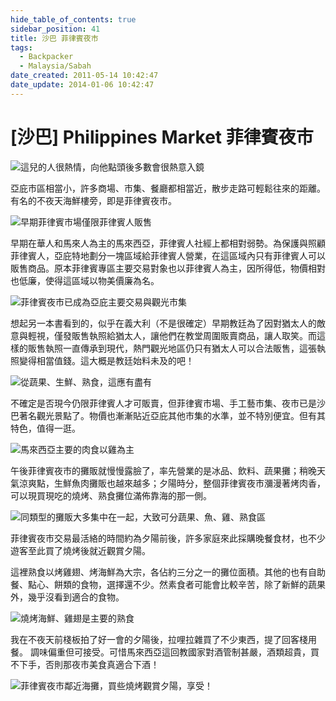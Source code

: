 ```yaml
---
hide_table_of_contents: true
sidebar_position: 41
title: 沙巴 菲律賓夜市
tags:
  - Backpacker
  - Malaysia/Sabah
date_created: 2011-05-14 10:42:47
date_update: 2014-01-06 10:42:47
---
```


[沙巴] Philippines Market 菲律賓夜市
==================================

![這兒的人很熱情，向他點頭後多數會很熱意入鏡](http://farm9.staticflickr.com/8301/7763080944_b674e24ff5_c.jpg)

亞庇市區相當小，許多商場、市集、餐廳都相當近，散步走路可輕鬆往來的距離。有名的不夜天海鮮樓旁，即是菲律賓夜市。

![早期菲律賓市場僅限菲律賓人販售](http://farm9.staticflickr.com/8436/7762932342_b511842602_c.jpg)

早期在華人和馬來人為主的馬來西亞，菲律賓人社經上都相對弱勢。為保護與照顧菲律賓人，亞庇特地劃分一塊區域給菲律賓人營業，在這區域內只有菲律賓人可以販售商品。原本菲律賓專區主要交易對象也以菲律賓人為主，因所得低，物價相對也低廉，使得這區域以物美價廉為名。

![菲律賓夜市已成為亞庇主要交易與觀光市集](http://farm9.staticflickr.com/8284/7763069842_1241223729_c.jpg)

想起另一本書看到的，似乎在義大利（不是很確定）早期教廷為了因對猶太人的敵意與輕視，僅發販售執照給猶太人，讓他們在教堂周圍販賣商品，讓人取笑。而這樣的販售執照一直傳承到現代，熱門觀光地區仍只有猶太人可以合法販售，這張執照變得相當值錢。這大概是教廷始料未及的吧！

![從蔬果、生鮮、熟食，這應有盡有](http://farm8.staticflickr.com/7253/7763058344_a11cc97630_c.jpg)

不確定是否現今仍限菲律賓人才可販賣，但菲律賓市場、手工藝市集、夜市已是沙巴著名觀光景點了。物價也漸漸貼近亞庇其他市集的水準，並不特別便宜。但有其特色，值得一逛。

![馬來西亞主要的肉食以雞為主](http://farm9.staticflickr.com/8288/7762961302_5325da10a4_c.jpg)

午後菲律賓夜市的攤販就慢慢露臉了，率先營業的是冰品、飲料、蔬果攤；稍晚天氣涼爽點，生鮮魚肉攤販也越來越多；夕陽時分，整個菲律賓夜市瀰漫著烤肉香，可以現買現吃的燒烤、熟食攤位滿佈靠海的那一側。

![同類型的攤販大多集中在一起，大致可分蔬果、魚、雞、熟食區](http://farm9.staticflickr.com/8022/7653848196_40187eb7fd_c.jpg)

菲律賓夜市交易最活絡的時間約為夕陽前後，許多家庭來此採購晚餐食材，也不少遊客至此買了燒烤後就近觀賞夕陽。

這裡熟食以烤雞翅、烤海鮮為大宗，各佔約三分之一的攤位面積。其他的也有自助餐、點心、餅類的食物，選擇還不少。然素食者可能會比較辛苦，除了新鮮的蔬果外，幾乎沒看到適合的食物。

![燒烤海鮮、雞翅是主要的熟食](http://farm9.staticflickr.com/8142/7653849344_c49d1cc732_c.jpg)

我在不夜天前棧板拍了好一會的夕陽後，拉哩拉雜買了不少東西，提了回客棧用餐。
調味偏重但可接受。可惜馬來西亞這回教國家對酒管制甚嚴，酒類超貴，買不下手，否則那夜市美食真適合下酒！

![菲律賓夜市鄰近海攤，買些燒烤觀賞夕陽，享受！](http://farm8.staticflickr.com/7276/7653847294_16c49b5c5e_c.jpg)
